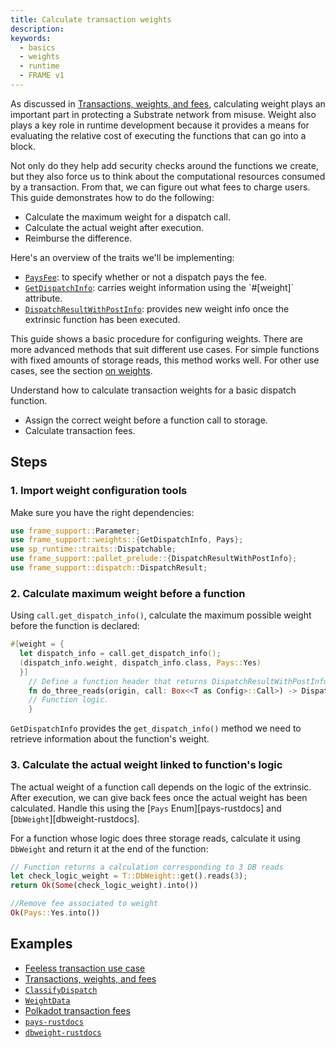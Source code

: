 ```yaml
---
title: Calculate transaction weights
description:
keywords:
  - basics
  - weights
  - runtime
  - FRAME v1
---
```


As discussed in [Transactions, weights, and fees](/main-docs/build/tx-weights-fees/), calculating weight plays an important part in protecting a Substrate network from misuse. Weight also plays a key role in runtime development because it provides a means for evaluating the relative cost of executing the functions that can go into a block.

Not only do they help add security checks around the functions we create, but they also force us to think about the computational resources consumed by a transaction.
From that, we can figure out what fees to charge users.
This guide demonstrates how to do the following:

- Calculate the maximum weight for a dispatch call.
- Calculate the actual weight after execution.
- Reimburse the difference.

Here's an overview of the traits we'll be implementing:

- [`PaysFee`](/rustdocs/latest/frame_support/weights/trait.PaysFee.html): to specify whether or not a dispatch pays the fee.
- [`GetDispatchInfo`](/rustdocs/latest/frame_support/weights/trait.GetDispatchInfo.html): carries weight information using the \`#[weight]\` attribute.
- [`DispatchResultWithPostInfo`](/rustdocs/latest/frame_support/dispatch/type.DispatchResultWithPostInfo.html): provides new weight info once the extrinsic function has been executed.

This guide shows a basic procedure for configuring weights.
There are more advanced methods that suit different use cases.
For simple functions with fixed amounts of storage reads, this method works well.
For other use cases, see the section [on weights](/reference/how-to-guides/weights/calculate-fees).

Understand how to calculate transaction weights for a basic dispatch function.

- Assign the correct weight before a function call to storage.
- Calculate transaction fees.

## Steps

### 1. Import weight configuration tools

Make sure you have the right dependencies:

```rust
use frame_support::Parameter;
use frame_support::weights::{GetDispatchInfo, Pays};
use sp_runtime::traits::Dispatchable;
use frame_support::pallet_prelude::{DispatchResultWithPostInfo};
use frame_support::dispatch::DispatchResult;
```

### 2. Calculate maximum weight before a function

Using `call.get_dispatch_info()`, calculate the maximum possible weight before the function is declared:

```rust
#[weight = {
  let dispatch_info = call.get_dispatch_info();
  (dispatch_info.weight, dispatch_info.class, Pays::Yes)
  }]
    // Define a function header that returns DispatchResultWithPostInfo.
    fn do_three_reads(origin, call: Box<<T as Config>::Call>) -> DispatchResultWithPostInfo {
    // Function logic.
    }
```

`GetDispatchInfo` provides the `get_dispatch_info()` method we need to retrieve information about the function's weight.

### 3. Calculate the actual weight linked to function's logic

The actual weight of a function call depends on the logic of the extrinsic.
After execution, we can give back fees once the actual weight has been calculated.
Handle this using the [`Pays` Enum][pays-rustdocs] and [`DbWeight`][dbweight-rustdocs].

For a function whose logic does three storage reads, calculate it using `DbWeight` and return it at the end of the function:

```rust
// Function returns a calculation corresponding to 3 DB reads
let check_logic_weight = T::DbWeight::get().reads(3);
return Ok(Some(check_logic_weight).into())

//Remove fee associated to weight
Ok(Pays::Yes.into())
```

## Examples

- [Feeless transaction use case](https://github.com/shawntabrizi/substrate-feeless-token-factory#user-story)
- [Transactions, weights, and fees](/main-docs/build/tx-weight-fees)
- [`ClassifyDispatch`](/rustdocs/latest/frame_support/weights/trait.ClassifyDispatch.html)
- [`WeightData`](/rustdocs/latest/frame_support/weights/trait.WeighData.html)
- [Polkadot transaction fees](https://wiki.polkadot.network/docs/en/learn-transaction-fees)
- [`pays-rustdocs`](/rustdocs/latest/frame_support/weights/enum.Pays.html)
- [`dbweight-rustdocs`](/rustdocs/latest/frame_system/pallet/trait.Config.html#associatedtype.DbWeight)

